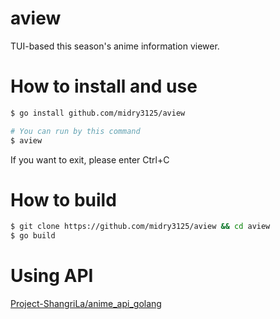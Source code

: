 # aview
TUI-based this season's anime information viewer.

# How to install and use

```bash
$ go install github.com/midry3125/aview

# You can run by this command
$ aview
```

If you want to exit, please enter Ctrl+C

# How to build

```bash
$ git clone https://github.com/midry3125/aview && cd aview
$ go build
```

# Using API
[Project-ShangriLa/anime_api_golang](https://github.com/Project-ShangriLa/anime_api_golang)
